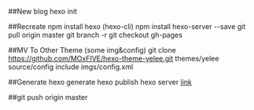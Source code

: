 ##New blog
hexo init

##Recreate
npm install hexo  (hexo-cli)
npm install hexo-server --save
git pull origin master
git branch -r 
git checkout gh-pages

##MV To Other Theme (some img&config) 
git clone https://github.com/MOxFIVE/hexo-theme-yelee.git themes/yelee
source/config include imgs/config.xml

##Generate
hexo generate
hexo publish
hexo server [link](http://localhost:4000/)


##git push origin master 

[hexo doc]: https://hexo.io/docs/server.html
[hexo theme yelee]: https://github.com/MOxFIVE/hexo-theme-yelee
[hexo theme next]:  https://github.com/iissnan/hexo-theme-next
